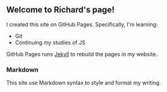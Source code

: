 


## Welcome to Richard's page!



I created this site on GitHub Pages. Specifically, I'm learning:
* Git
* Continuing my studies of JS

GitHub Pages runs [Jekyll](https://jekyllrb.com/) to rebuild the pages in my website. 

### Markdown

This site use Markdown syntax to style and format my writing.

